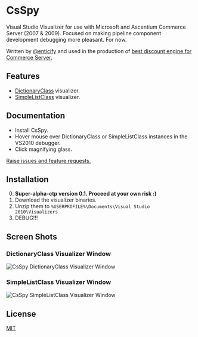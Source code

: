 # CsSpy

Visual Studio Visualizer for use with Microsoft and Ascentium Commerce Server (2007 & 2009).  Focused on making pipeline component development debugging more pleasant.  For now.

Written by [@enticify](http://twitter.com/enticify) and used in the production of [best discount engine for Commerce Server.](http://www.enticify.com/)

## Features

* [DictionaryClass](http://msdn.microsoft.com/en-us/library/bb509189) visualizer.
* [SimpleListClass](http://msdn.microsoft.com/en-us/library/microsoft.commerceserver.runtime.simplelistclass.aspx) visualizer.

## Documentation

* Install CsSpy.
* Hover mouse over DictionaryClass or SimpleListClass instances in the VS2010 debugger.
* Click magnifying glass.

[Raise issues and feature requests.](https://github.com/enticify/CsSpy/issues)

## Installation

0. **Super-alpha-ctp version 0.1.  Proceed at your own risk :)**
1. Download the visualizer binaries.
2. Unzip them to `%USERPROFILE%\Documents\Visual Studio 2010\Visualizers`
3. DEBUG!!!

## Screen Shots

### DictionaryClass Visualizer Window

![CsSpy DictionaryClass Visualizer Window](https://raw.github.com/enticify/CsSpy/master/assets/csspy-dictionary.png)

### SimpleListClass Visualizer Window
![CsSpy SimpleListClass Visualizer Window](https://raw.github.com/enticify/CsSpy/master/assets/csspy-simplelist.png)


## License

[MIT](https://github.com/enticify/CsSpy/blob/master/LICENSE.md)
